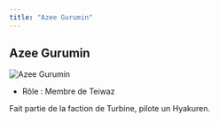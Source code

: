 ```yaml
---
title: "Azee Gurumin"
---
```


Azee Gurumin
------------


![Azee Gurumin](/images/stories/saga/g-tekketsu/persos/azee-gurumin.png)


* Rôle : Membre de Teiwaz


Fait partie de la faction de Turbine, pilote un Hyakuren.


